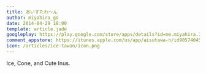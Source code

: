 ```yaml
---
title: あいすたわ〜ん
author: miyahira_go
date: 2014-04-29 18:00
template: article.jade
googleplay: https://play.google.com/store/apps/details?id=me.miyahira.IceTawan
comment_appstore: https://itunes.apple.com/us/app/aisutawa-n/id905740454?l=ja&ls=1&mt=8
icon: /articles/ice-tawan/icon.png
---
```


Ice, Cone, and Cute Inus.

